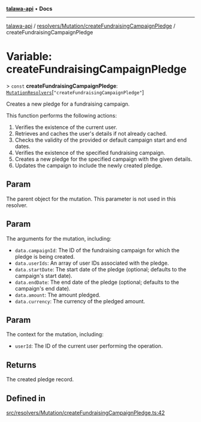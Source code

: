 [**talawa-api**](../../../../README.md) • **Docs**

***

[talawa-api](../../../../modules.md) / [resolvers/Mutation/createFundraisingCampaignPledge](../README.md) / createFundraisingCampaignPledge

# Variable: createFundraisingCampaignPledge

\> `const` **createFundraisingCampaignPledge**: [`MutationResolvers`](../../../../types/generatedGraphQLTypes/type-aliases/MutationResolvers.md)\[`"createFundraisingCampaignPledge"`\]

Creates a new pledge for a fundraising campaign.

This function performs the following actions:
1. Verifies the existence of the current user.
2. Retrieves and caches the user's details if not already cached.
3. Checks the validity of the provided or default campaign start and end dates.
4. Verifies the existence of the specified fundraising campaign.
5. Creates a new pledge for the specified campaign with the given details.
6. Updates the campaign to include the newly created pledge.

## Param

The parent object for the mutation. This parameter is not used in this resolver.

## Param

The arguments for the mutation, including:
  - `data.campaignId`: The ID of the fundraising campaign for which the pledge is being created.
  - `data.userIds`: An array of user IDs associated with the pledge.
  - `data.startDate`: The start date of the pledge (optional; defaults to the campaign's start date).
  - `data.endDate`: The end date of the pledge (optional; defaults to the campaign's end date).
  - `data.amount`: The amount pledged.
  - `data.currency`: The currency of the pledged amount.

## Param

The context for the mutation, including:
  - `userId`: The ID of the current user performing the operation.

## Returns

The created pledge record.

## Defined in

[src/resolvers/Mutation/createFundraisingCampaignPledge.ts:42](https://github.com/PalisadoesFoundation/talawa-api/blob/5e38dbf44e47f2fc703410fad29ab5c8f7f26c77/src/resolvers/Mutation/createFundraisingCampaignPledge.ts#L42)
